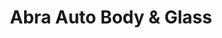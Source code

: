 ---
title: "Abra Auto Body & Glass"
url: /burlington/abra-auto-body-und-glass/
shop: Autowerkstatt
---